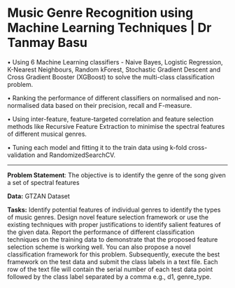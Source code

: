 # Music Genre Recognition using Machine Learning Techniques | Dr Tanmay Basu

• Using 6 Machine Learning classifiers - Naive Bayes, Logistic Regression, K-Nearest Neighbours, Random kForest, Stochastic Gradient Descent and Cross Gradient Booster (XGBoost) to solve the multi-class classification problem.

• Ranking the performance of different classifiers on normalised and non-normalised data based on their precision, recall and F-measure. 

• Using inter-feature, feature-targeted correlation and feature selection methods like Recursive Feature Extraction to minimise the spectral features of different musical genres.

• Tuning each model and fitting it to the train data using k-fold cross-validation and RandomizedSearchCV.
_____________________________________________________________________

**Problem Statement**: The objective is to identify the genre of the song given a set of spectral features

**Data:** GTZAN Dataset  

**Tasks:** Identify potential features of individual genres to identify the types of music genres. Design novel feature selection framework  or use the existing techniques with proper justifications to identify salient features of the given data. Report the performance of different classification techniques on the training data to demonstrate that the proposed feature selection scheme is working well. You can also propose a novel classification framework for this problem. Subsequently, execute the best framework on the test data and submit the class labels in a text file. Each row of the text file will contain the serial number of each test data point followed by the class label separated by a comma e.g., d1, genre_type.
